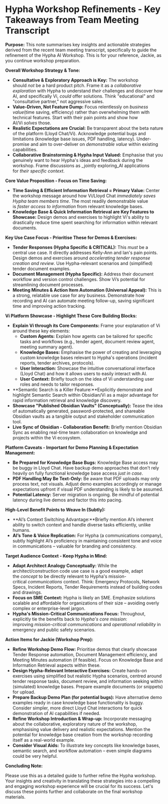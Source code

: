 
# Hypha Workshop Refinements - Key Takeaways from Team Meeting Transcript

**Purpose:** This note summarises key insights and actionable strategies derived from the recent team meeting transcript, specifically to guide the refinement of the Hypha AI Workshop. This is for your reference, Jackie, as you continue workshop preparation.

**Overall Workshop Strategy & Tone:**

- **Consultative & Exploratory Approach is Key:** The workshop should _not_ be a hard product pitch. Frame it as a _collaborative exploration_ with Hypha to understand _their_ challenges and discover how AI, and specifically Vi, _could_ offer solutions. Think "educational" and "consultative partner," not aggressive sales.
- **Value-Driven, Not Feature Dump:** Focus relentlessly on _business value_(time saving, efficiency) rather than overwhelming them with technical features. Start with their pain points and show how AI/Vi _solves_ those.
- **Realistic Expectations are Crucial:** Be transparent about the beta nature of the platform (Lloyd Chat/Vi). Acknowledge potential bugs and limitations (knowledge base issues, PDF handling, latency). Under-promise and aim to over-deliver on _demonstrable value_ within existing capabilities.
- **Collaborative Brainstorming & Hypha Input Valued:** Emphasise that you genuinely want to hear Hypha's ideas and feedback during the workshop. Frame discussions as _jointly exploring_AI applications for _their specific context_.

**Core Value Proposition - Focus on Time Saving:**

- **Time Saving & Efficient Information Retrieval = Primary Value:** Center the workshop message around how Vi/Lloyd Chat _immediately saves Hypha team members time_. The most readily demonstrable value is _faster access to information_ from relevant knowledge bases.
- **Knowledge Base & Quick Information Retrieval are Key Features to Showcase:** Design demos and exercises to highlight Vi's ability to drastically reduce time spent searching for information within relevant documents.

**Key Use Case Focus - Prioritise These for Demos & Exercises:**

- **Tender Responses (Hypha Specific & CRITICAL):** This _must_ be a central use case. It directly addresses Kelly-Ann and Ian's pain points. Design demos and exercises around _accelerating tender response creation and review_. Use Hypha-relevant scenarios and (simplified) tender document examples.
- **Document Management (Hypha Specific):** Address their document workflow and version control challenges. Show Vi’s potential for streamlining document processes.
- **Meeting Minutes & Action Item Automation (Universal Appeal):** This is a strong, relatable use case for any business. Demonstrate how recording and AI can automate meeting follow-up, saving significant time and improving action tracking.

**Vi Platform Showcase - Highlight These Core Building Blocks:**

- **Explain Vi through its Core Components:** Frame your explanation of Vi around these key elements:
    - **Custom Agents:** Explain how agents can be tailored for specific tasks and workflows (e.g., tender agent, document review agent, meeting summary agent).
    - **Knowledge Bases:** Emphasise the power of creating and leveraging custom knowledge bases relevant to Hypha's operations (incident reports, tender archives, protocols).
    - **User Interaction:** Showcase the intuitive conversational interface (Lloyd Chat) and how it allows users to easily interact with AI.
    - **User Context:** Briefly touch on the idea of Vi understanding user roles and needs to tailor responses.
- **Semantic Search is a Killer Feature:**Explicitly demonstrate and highlight Semantic Search within Obsidian/Vi as a major advantage for rapid information retrieval and knowledge discovery.
- **Showcase "Published Obsidian Vaults" (Conceptually):** Tease the idea of automatically generated, password-protected, and shareable Obsidian vaults as a tangible output and stakeholder communication tool.
- **Live Sync of Obsidian - Collaboration Benefit:** Briefly mention Obsidian Sync as enabling real-time team collaboration on knowledge and projects within the Vi ecosystem.

**Platform Caveats - Important for Demo Planning & Expectation Management:**

- **Be Prepared for Knowledge Base Bugs:** Knowledge Base access may be buggy in Lloyd Chat. Have backup demo approaches that don't rely heavily on fully functional knowledge base access _just in case_.
- **PDF Handling May Be Text-Only:** Be aware that PDF uploads may only process text, not visuals. Adjust demo examples accordingly or manage expectations upfront if visual PDF understanding is likely to be assumed.
- **Potential Latency:** Server migration is ongoing. Be mindful of potential latency during live demos and factor this into pacing.

**High-Level Benefit Points to Weave In (Subtly):**

- **AI’s Context Switching Advantage:**Briefly mention AI’s inherent ability to switch context and handle diverse tasks efficiently, unlike humans.
- **AI’s Tone & Voice Replication:** For Hypha (a communications company), subtly highlight AI’s proficiency in maintaining consistent tone and voice in communications – valuable for branding and consistency.

**Target Audience Context - Keep Hypha in Mind:**

- **Adapt Architect Analogy Conceptually:** While the architect/construction code use case is a good example, adapt the _concept_ to be directly relevant to Hypha's mission-critical _communications_ context. Think: Emergency Protocols, Network Specs, Incident Reports, Tender Requirements instead of building codes and drawings.
- **Focus on SME Context:** Hypha is likely an SME. Emphasize solutions scalable and affordable for organizations of their size – avoiding overly complex or enterprise-level jargon.
- **Hypha's Mission-Critical Communications Focus:** Throughout, explicitly tie the benefits back to _Hypha's core mission_: improving _mission-critical communications_ and _operational reliability_ in emergency and public safety scenarios.

**Action Items for Jackie (Workshop Prep):**

- **Refine Workshop Demo Flow:** Prioritise demos that clearly showcase Tender Response automation, Document Management efficiency, and Meeting Minutes automation (if feasible). Focus on Knowledge Base and Information Retrieval aspects within these.
- **Design Hypha-Relevant Interactive Exercises:** Create hands-on exercises using simplified but realistic Hypha scenarios, centred around tender response tasks, document review, and information seeking within (simulated) knowledge bases. Prepare example documents (or snippets) for upload.
- **Prepare Backup Demo Plan (for potential bugs):** Have alternative demo examples ready in case knowledge base functionality is buggy. Consider simpler, more direct Lloyd Chat interactions for quick demonstration of AI capabilities if needed.
- **Refine Workshop Introduction & Wrap-up:** Incorporate messaging about the collaborative, exploratory nature of the workshop, emphasising value delivery and realistic expectations. Mention the potential for knowledge base creation from the workshop recording itself as a real-world example.
- **Consider Visual Aids:** To illustrate key concepts like knowledge bases, semantic search, and workflow automation – even simple diagrams could be very helpful.

**Concluding Note:**

Please use this as a detailed guide to further refine the Hypha workshop. Your insights and creativity in translating these strategies into a compelling and engaging workshop experience will be crucial for its success. Let's discuss these points further and collaborate on the final workshop materials.